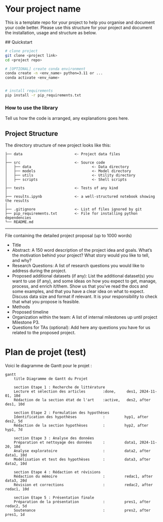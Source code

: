 
# Your project name
This is a template repo for your project to help you organise and document your code better. 
Please use this structure for your project and document the installation, usage and structure as below.

## Quickstart

```bash
# clone project
git clone <project link>
cd <project repo>

# [OPTIONAL] create conda environment
conda create -n <env_name> python=3.11 or ...
conda activate <env_name>


# install requirements
pip install -r pip_requirements.txt
```



### How to use the library
Tell us how the code is arranged, any explanations goes here.



## Project Structure

The directory structure of new project looks like this:

```
├── data                        <- Project data files
│
├── src                         <- Source code
│   ├── data                            <- Data directory
│   ├── models                          <- Model directory
│   ├── utils                           <- Utility directory
│   ├── scripts                         <- Shell scripts
│
├── tests                       <- Tests of any kind
│
├── results.ipynb               <- a well-structured notebook showing the results
│
├── .gitignore                  <- List of files ignored by git
├── pip_requirements.txt        <- File for installing python dependencies
└── README.md
```

---

File containing the detailed project proposal (up to 1000 words)
- Title
- Abstract: A 150 word description of the project idea and goals. What’s the motivation behind your project? What story would you like to tell, and why?
- Research Questions: A list of research questions you would like to address during the project.
- Proposed additional datasets (if any): List the additional dataset(s) you want to use (if any), and some ideas on how you expect to get, manage, process, and enrich it/them. Show us that you’ve read the docs and some examples, and that you have a clear idea on what to expect. Discuss data size and format if relevant. It is your responsibility to check that what you propose is feasible.
- Methods
- Proposed timeline
- Organization within the team: A list of internal milestones up until project Milestone P3.
- Questions for TAs (optional): Add here any questions you have for us related to the proposed project.

# Plan de projet (test)

Voici le diagramme de Gantt pour le projet :

```mermaid
gantt
    title Diagramme de Gantt du Projet

    section Etape 1 : Recherche de littérature
    Lecture et sélection des articles        :done,     des1, 2024-11-01, 10d
    Rédaction de la section état de l'art    :active,   des2, after des1, 10d

    section Etape 2 : Formulation des hypothèses
    Identification des hypothèses            :         hyp1, after des2, 5d
    Rédaction de la section hypothèses       :         hyp2, after hyp1, 7d

    section Etape 3 : Analyse des données
    Préparation et nettoyage des données     :         data1, 2024-11-20, 10d
    Analyse exploratoire                     :         data2, after data1, 10d
    Modélisation et test des hypothèses      :         data3, after data2, 10d

    section Etape 4 : Rédaction et révisions
    Rédaction du mémoire                     :         redac1, after data3, 20d
    Révision et corrections                  :         redac2, after redac1, 10d

    section Etape 5 : Présentation finale
    Préparation de la présentation           :         pres1, after redac2, 5d
    Soutenance                               :         pres2, after pres1, 1d

